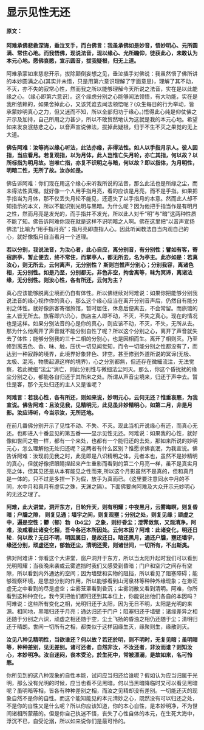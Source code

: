 # 显示见性无还

#### 原文：

**阿难承佛悲救深诲，垂泣叉手，而白佛言：我虽承佛如是妙音，悟妙明心、元所圆满、常住心地。而我悟佛，现说法音，现以缘心、允所瞻仰，徒获此心，未敢认为本元心地。愿佛哀愍，宣示圆音，拔我疑根，归无上道。**

阿难承蒙如来慈悲开示，拔除颠倒妄想之见，垂泣插手对佛说：我虽然悟了佛所讲的本妙圆满之心(其实并未悟，只是用第六意识理解了字面意思)，理解了其不动，不灭，亦不失的寂常心性，然而我之所以能够理解今天所说之法音，实在是以此能缘之心。（缘心即第六意识）。这个缘虑分别之心能够闻法领悟，有大功能，实在是我所依赖的，如果舍掉此心，又该凭谁去闻法领悟呢？(众生每日的行为举动，皆承蒙妙明真心之力，但又迷而不知，所以全部归功于缘心。)悟得此心纯是仰仗佛之开示及加持，自己所用之力甚少，所以不敢贸然地认为这就是我的本元心地。希望如来发哀泯慈悲之心，以音声宣说佛法，拔掉此疑根，归于不生不灭之果觉的无上大道。

**佛告阿难：汝等尚以缘心听法，此法亦缘，非得法性。如人以手指月示人。彼人因指，当应看月。若复观指，以为月体，此人岂惟亡失月轮，亦亡其指，何以故？以所标指为明月故。岂唯亡指，亦复不识明之与暗，何以故？即以指体，为月明性，明暗二性，无所了故。汝亦如是。**

佛告诉阿难：你们现在用这个缘心来听我所说的法音，那么此法也是所缘之尘，而未得法性真理。就好像一个人用手指月亮，看的应该是月亮，而不是手指。如果把手指当为月体，那不仅丢失月轮不能见，还遗失了以手指月的本意。然而此人却不知指示的本义，所以不能识别光明与黑暗。为什么呢？因为他把手指当作是有明月之性，然而月亮是发光的，而手指并不发光，所以此人对千“明”与“暗”这两种性质不能了知。佛告诉阿难你现在就是这样不识明暗之人啊。佛在这里把“以音声宣扬佛法”比喻为“用手指月亮”；指月亮即直指人心。因此听闻教法自当内观自己的心，就好像指月自当看月一个道理。

**若以分别，我说法音，为汝心者，此心自应，离分别音，有分别性；譬如有客，寄宿旅亭，暂止便去，终不常住，而掌亭人，都无所去，名为亭主。此亦如是：若真汝心，则无所去，云何离声，无分别性？ 斯则岂惟声分别心；分别我容，离诸色相，无分别性。如是乃至，分别都无，非色非空，拘舍离等，昧为冥谛，离诸法缘，无分别性。则汝心性，各有所还，云何为主？**

真心应该能够脱离尘境而仍自有体性。所以佛继续对阿难说：如果你把能够分别我说法音的缘心视作你的真心，那么这个缘心应当在离开分别音声后，仍然自有能分别之体性。就好像旅客寄宿旅馆，暂时居住，休息后便离去，不会常留。而旅馆的主人皆无所去。旅客即六识心，旅店主人即不动，不灭，不失之真心。现在的情况也是这样。如果分别法音的心是你的真心，则应该不动，不灭，不失，无所从去。那为什么他离开了声音就不能分别自性了呢？所以这个分别之心，离开了声音就失去了体性；能够分别我的三十二相的分别心，也是因相而生。离开了相则灭。乃至修到离去色、香、味、触，压伏一切见闻觉知，而令一切能分别之性都没有了，而达到一种寂静的境界，此境界好象非色、非空。甚至修到外道所说的冥谛(无极、太极、混沌，物质起源这样的境界)，心之分別都無，但还存在微細流注，无法觉察，若此微细“法尘”消亡，则此分别性与微细法尘同灭。那么，你这个昏扰扰的缘尘分别之心，都能各自归还于其所来之处。所谓从声音尘境来，归还于声中去。暂住是客，那个无处归还的主人又是谁呢？

**阿难言：若我心性，各有所还，则如来说，妙明元心，云何无还？惟垂哀愍，为我宣说。佛告阿难：且汝见我，见精明元，此见虽非妙精明心，如第二月，非是月影。汝应谛听，今当示汝，无所还地。**

在前几番佛分别开示了见性不动、不失、不灭。现此当机开说缘心有还，而真心无还。也即进入十番显见的第五番——显示见性无还。阿难说：如果我的心性，就好像如世间之物一样，都有一个来处，也都有一个能归还的去处，那如来所说的妙明元心，怎么理解他无处归还呢？这两者有什么区别？惟愿求佛哀泯，为我宣说。佛告诉阿难：汝现前见我之时，此见即是八识精明之体，元者本也，虽然不是妙精明的真心，但就好像把眼睛捏起来产生重影而看到的第二个月亮一样，虽不是真实月亮之体，但其见还是从本有能见之性而来,所以这个月影虽然不是真的，但和真月是一体的。只不过是多捏一下为假，放手为真而已。（这里要注意同水中月的不同，水中月和真月有虚实之殊，天渊之隔）。下面佛要向阿难及大众开示元妙明心的无还之理了。

**阿难，此大讲堂，洞开东方，日轮升天，则有明耀；中夜黑月，云雾晦暝，则复昏暗；户牖之隙， 则复见通；墙宇之间，则复观壅；分别之处，则复见缘；顽虚之中，遍是空性；鬱（郁）勃 （bó尘） 之象，则纡昏尘；澄霁敛氛，又观清净。阿难，汝咸看此诸变化相，吾今各还本所因处。云何本因？阿难：此诸变化，明还日轮．何以故？无日不明，明因属日，是故还日。暗还黑月，通还户牖，壅还墙宇，缘还分别，顽虚还空，郁勃还尘，清明还雯，则诸世间，一切所有，不出斯类。**

佛对阿难讲：你看这个大讲堂，窗户洞开于东方，所以当太阳升起时我们可以看到光明照耀；当夜晚来袭或云雾遮挡时我们又感受到昏暗；门户和空穴之间存有空隙，所以看到内外通达的空间；因为墙壁和实物的阻挡，所以看见了阻塞障碍；能够观察环境，是思想分别的作用，所以能够看到山河泉林等种种外缘现象；在渺茫虚无之中看到的尽是虚空；尘雾笼罩看到昏沉；尘雾消散又看到清明。阿难，你所看到这种种变化，我今天把他们都归还到其本位上，你能说出他们各自的本因吗？阿难说：这些所有变化之相，光明归还于太阳，因为无日不明，太阳是光明的来源。相同地，黑暗归还于月亮；通达归还于门户；阻塞归还于墙壁；诸缘差异之相还随于分别之六识，顽虚之相还随于空，尘土飞扬的昏浊之相仍还随于尘；清明归还于晴朗。世间一切所有之相，都类似于这样因缘生灭，缘聚则生，缘散则灭。

**汝见八种见精明性，当欲谁还？何以故？若还於明，则不明时，无复见暗；虽明暗等，种种差别，见无差别。诸可还者，自然非汝，不汝还者，非汝而谁？则知汝心，本妙明净。汝自迷闷，丧本受沦，於生死中，常被漂溺，是故如来，名可怜愍。**

你所见到的这八种现象的自性本能，试问应当归还给谁呢？假如认为应当归属于光明，那么没有光明的时候，应当也看不见黑暗。何以当黑暗降临时又可以看见黑暗呢？虽明暗等相，皆各有种种差别之相，而汝之见精却没有差别。一切能还灭的现象自然不是你的自性。而这个能知能见的本元清妙之心，既然没有可以归还之处，不是你的自性又是什么呢？所以你应该知道，你的本心自性，是本妙明净，不为世间诸相所蒙蔽的。但是你自己执迷不悟，丧失了心性自体的本元，在生死大海中，浮沉不已，自受沦溺，所以如来说你们是最可怜的。
